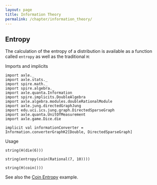 ```yaml
---
layout: page
title: Information Theory
permalink: /chapter/information_theory/
---
```


Entropy
-------

The calculation of the entropy of a distribution is available as a function called `entropy`
as well as the traditional `H`:

Imports and implicits

```tut:book:silent
import axle._
import axle.stats._
import spire.math._
import spire.algebra._
import axle.quanta.Information
import spire.implicits.DoubleAlgebra
import axle.algebra.modules.doubleRationalModule
import axle.jung.directedGraphJung
import edu.uci.ics.jung.graph.DirectedSparseGraph
import axle.quanta.UnitOfMeasurement
import axle.game.Dice.die

implicit val informationConverter = Information.converterGraphK2[Double, DirectedSparseGraph]
```

Usage

```tut:book
string(H(die(6)))

string(entropy(coin(Rational(7, 10))))

string(H(coin()))
```

See also the [Coin Entropy](CoinEntropy.md) example.
